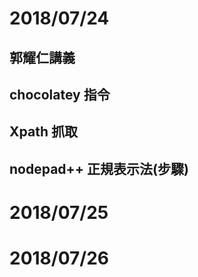 # 2018/07/24

## 郭耀仁講義

## chocolatey 指令

## Xpath 抓取

## nodepad++ 正規表示法(步驟)

<!--Visual Studio Code 是否也能如此使用? -->


# 2018/07/25

# 2018/07/26